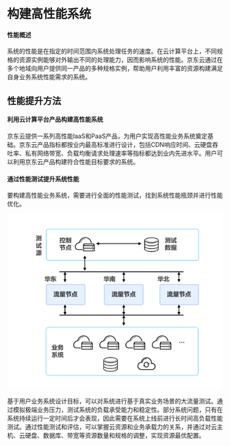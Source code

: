# 构建高性能系统

#### 性能概述

系统的性能是在指定的时间范围内系统处理任务的速度。在云计算平台上，不同规格的资源实例能够对外输出不同的处理能力，因而影响系统的性能。京东云通过在多个地域向用户提供同一产品的多种规格实例，帮助用户利用丰富的资源构建满足自身业务系统性能需求的系统。

## 性能提升方法

#### 利用云计算平台产品构建高性能系统

京东云提供一系列高性能IaaS和PaaS产品，为用户实现高性能业务系统奠定基础。京东云产品指标都按业内最高标准进行设计，包括CDN响应时间、云硬盘吞吐率、私有网络带宽、负载均衡请求处理速率等指标都达到业内先进水平。用户可以利用京东云产品构建符合性能目标要求的系统。

#### 通过性能测试提升系统性能

要构建高性能业务系统，需要进行全面的性能测试，找到系统性能瓶颈并进行性能优化。

  ![高性能-1](../../../../image/whitepaper/高性能-1.png)                                     

基于用户业务系统设计目标，可以对系统进行基于真实业务场景的大流量测试。通过模拟极端业务压力，测试系统的负载承受能力和稳定性。部分系统问题，只有在系统持续运行一定时间后才会表现，因此需要在系统上线前进行长时间高负载性能测试。通过性能测试和评估，可以掌握云资源和业务承载力的关系，并通过对云主机、云硬盘、数据库、带宽等资源数量和规格的调整，实现资源最优配置。
